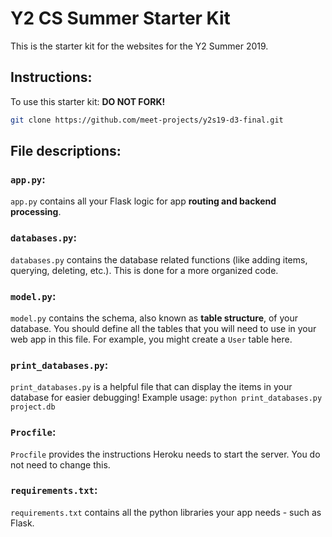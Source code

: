 # Y2 CS Summer Starter Kit

This is the starter kit for the websites for the Y2 Summer 2019.

## Instructions:

To use this starter kit: **DO NOT FORK!**

```bash
git clone https://github.com/meet-projects/y2s19-d3-final.git
```

## File descriptions:

### `app.py`:

`app.py` contains all your Flask logic for app **routing and backend processing**.

### `databases.py`:

`databases.py` contains the database related functions (like adding items, querying, deleting, etc.). This is done for a more organized code.

### `model.py`:

`model.py` contains the schema, also known as **table structure**, of your database. You should define all the tables that you will need to use in your web app in this file. For example, you might create a `User` table here.

### `print_databases.py`:

`print_databases.py` is a helpful file that can display the items in your database for easier debugging! Example usage: `python print_databases.py project.db`

### `Procfile`:

`Procfile` provides the instructions Heroku needs to start the server. You do not need to change this.

### `requirements.txt`:

`requirements.txt` contains all the python libraries your app needs - such as Flask.